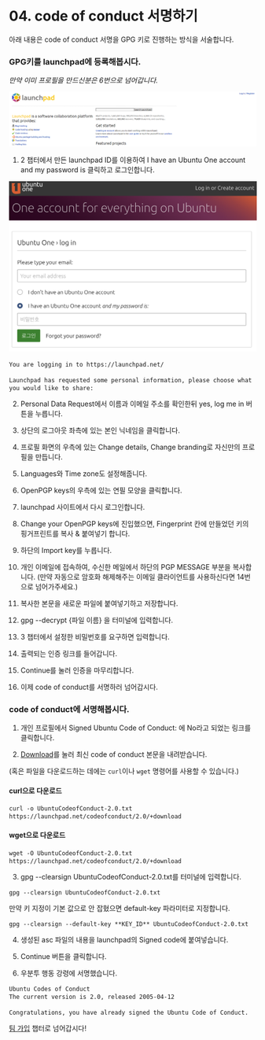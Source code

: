 # 04. code of conduct 서명하기

아래 내용은 code of conduct 서명을 GPG 키로 진행하는 방식을 서술합니다.

### GPG키를 launchpad에 등록해봅시다.

*만약 이미 프로필을 만드신분은 6번으로 넘어갑니다.*

![alt tag](media/launchpad.PNG)

1) 2 챕터에서 만든 launchpad ID를 이용하여 I have an Ubuntu One account and my password is 클릭하고 로그인합니다.

![alt tag](media/ubuntu_one_sign_in.png)

```text
You are logging in to https://launchpad.net/

Launchpad has requested some personal information, please choose what you would like to share:
```

2) Personal Data Request에서 이름과 이메일 주소를 확인한뒤 yes, log me in 버튼을 누릅니다.

3) 상단의 로그아웃 좌측에 있는 본인 닉네임을 클릭합니다.

4) 프로필 화면의 우측에 있는 Change details, Change branding로 자신만의 프로필을 만듭니다.

5) Languages와 Time zone도 설정해줍니다.

6) OpenPGP keys의 우측에 있는 연필 모양을 클릭합니다.

7) launchpad 사이트에서 다시 로그인합니다.

8) Change your OpenPGP keys에 진입했으면, Fingerprint 칸에 만들었던 키의 핑거프린트를 복사 & 붙여넣기 합니다.

9) 하단의 Import key를 누릅니다.

10) 개인 이메일에 접속하여, 수신한 메일에서 하단의 PGP MESSAGE 부분을 복사합니다. (만약 자동으로 암호화 해제해주는 이메일 클라이언트를 사용하신다면 14번으로 넘어가주세요.)

11) 복사한 본문을 새로운 파일에 붙여넣기하고 저장합니다.

12) gpg --decrypt {파일 이름} 을 터미널에 입력합니다.

13) 3 챕터에서 설정한 비밀번호를 요구하면 입력합니다.

14) 출력되는 인증 링크를 들어갑니다.

15) Continue를 눌러 인증을 마무리합니다.

16) 이제 code of conduct를 서명하러 넘어갑시다.

### code of conduct에 서명해봅시다.

1) 개인 프로필에서 Signed Ubuntu Code of Conduct: 에 No라고 되었는 링크를 클릭합니다.

2) [Download](https://launchpad.net/codeofconduct/2.0/+download)를 눌러 최신 code of conduct 본문을 내려받습니다.

(혹은 파일을 다운로드하는 데에는 `curl`이나 `wget` 명령어를 사용할 수 있습니다.)

#### curl으로 다운로드

``` shell
curl -o UbuntuCodeofConduct-2.0.txt https://launchpad.net/codeofconduct/2.0/+download
```

#### wget으로 다운로드

``` shell
wget -O UbuntuCodeofConduct-2.0.txt https://launchpad.net/codeofconduct/2.0/+download
```

3) gpg --clearsign UbuntuCodeofConduct-2.0.txt를 터미널에 입력합니다.

```shell
gpg --clearsign UbuntuCodeofConduct-2.0.txt
```

만약 키 지정이 기본 값으로 안 잡혔으면 default-key 파라미터로 지정합니다.

```shell
gpg --clearsign --default-key **KEY_ID** UbuntuCodeofConduct-2.0.txt
```

4) 생성된 asc 파일의 내용을 launchpad의 Signed code에 붙여넣습니다.

5) Continue 버튼을 클릭합니다.

6) 우분투 행동 강령에 서명했습니다.

```text
Ubuntu Codes of Conduct
The current version is 2.0, released 2005-04-12

Congratulations, you have already signed the Ubuntu Code of Conduct.
```

[팀 가입](05_join_team.md) 챕터로 넘어갑시다!
